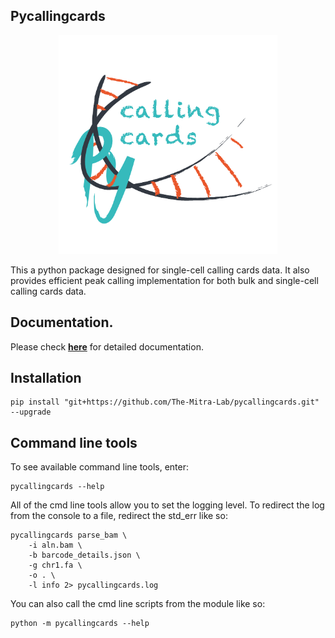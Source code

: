 ## Pycallingcards

<p align="center">
    <img src="./docs/pycallingcards_icon.png", width="350">
</p>

This a python package designed for single-cell calling cards data. It also provides efficient peak calling implementation for both bulk and single-cell calling cards data.

## Documentation.

Please check [**here**](https://pycallingcards.readthedocs.io/en/latest/installation.html) for detailed documentation.

## Installation

```shell
pip install "git+https://github.com/The-Mitra-Lab/pycallingcards.git" --upgrade
```

## Command line tools

To see available command line tools, enter:

```shell
pycallingcards --help
```

All of the cmd line tools allow you to set the logging level. To redirect the 
log from the console to a file, redirect the std_err like so:

```shell
pycallingcards parse_bam \
    -i aln.bam \
    -b barcode_details.json \
    -g chr1.fa \
    -o . \
    -l info 2> pycallingcards.log
```

You can also call the cmd line scripts from the module like so:

```shell
python -m pycallingcards --help
```